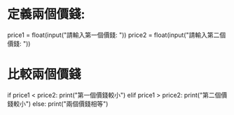 # 定義兩個價錢:
price1 = float(input("請輸入第一個價錢: "))
price2 = float(input("請輸入第二個價錢: "))

# 比較兩個價錢
if price1 < price2:
    print("第一個價錢較小")
elif price1 > price2:
    print("第二個價錢較小")
else:
    print("兩個價錢相等")
```
